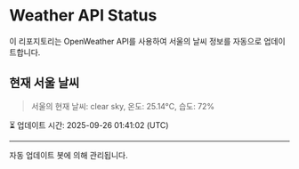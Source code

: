 
# Weather API Status

이 리포지토리는 OpenWeather API를 사용하여 서울의 날씨 정보를 자동으로 업데이트합니다.

## 현재 서울 날씨
> 서울의 현재 날씨: clear sky, 온도: 25.14°C, 습도: 72%

⏳ 업데이트 시간: 2025-09-26 01:41:02 (UTC)

---
자동 업데이트 봇에 의해 관리됩니다.

